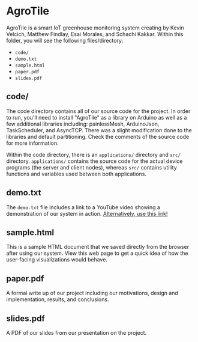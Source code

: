 # AgroTile

AgroTile is a smart IoT greenhouse monitoring system creating by Kevin Velcich, Matthew Findlay, Esai Morales, and Schachi Kakkar.
Within this folder, you will see the following files/directory:
  - `code/`
  - `demo.txt`
  - `sample.html`
  - `paper.pdf`
  - `slides.pdf`

## code/

The code directory contains all of our source code for the project. In order to run, you'll need to install "AgroTile" as a library on Arduino as well as a few additional libraries including: painlessMesh, ArduinoJson, TaskScheduler, and AsyncTCP. There was a slight modification done to the libraries and default partitioning. Check the comments of the source code for more information.

Within the code directory, there is an `applications/` directory and `src/` directory. `applications/` contains the source code for the actual device programs (the server and client nodes), whereas `src/` contains utility functions and variables used between both applications.

## demo.txt

The `demo.txt` file includes a link to a YouTube video showing a demonstration of our system in action. [Alternatively, use this link!](https://www.youtube.com/watch?v=J6kQxO07WdI)

## sample.html

This is a sample HTML document that we saved directly from the browser after using our system. View this web page to get a quick idea of how the user-facing visualizations would behave.

## paper.pdf

A formal write up of our project including our motivations, design and implementation, results, and conclusions.

## slides.pdf

A PDF of our slides from our presentation on the project.
